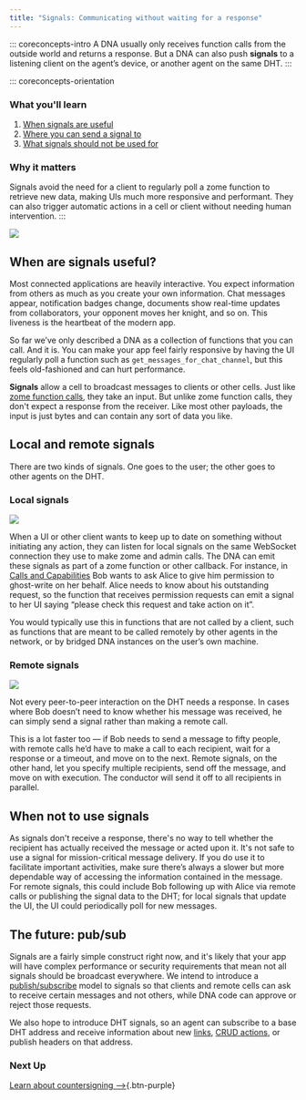 ```yaml
---
title: "Signals: Communicating without waiting for a response"
---
```


::: coreconcepts-intro
A DNA usually only receives function calls from the outside world and returns a response. But a DNA can also push **signals** to a listening client on the agent’s device, or another agent on the same DHT.
:::

::: coreconcepts-orientation
### <i class="fas fa-thunderstorm"></i> What you'll learn

1. [When signals are useful](#when-are-signals-useful)
2. [Where you can send a signal to](#local-and-remote-signals)
3. [What signals should not be used for](#when-not-to-use-signals)

### <i class="far fa-atom"></i> Why it matters

Signals avoid the need for a client to regularly poll a zome function to retrieve new data, making UIs much more responsive and performant. They can also trigger automatic actions in a cell or client without needing human intervention.
:::

![](/assets/img/concepts/9.1-signals.png)

## When are signals useful?

Most connected applications are heavily interactive. You expect information from others as much as you create your own information. Chat messages appear, notification badges change, documents show real-time updates from collaborators, your opponent moves her knight, and so on. This liveness is the heartbeat of the modern app.

So far we’ve only described a DNA as a collection of functions that you can call. And it is. You can make your app feel fairly responsive by having the UI regularly poll a function such as `get_messages_for_chat_channel`, but this feels old-fashioned and can hurt performance.

**Signals** allow a cell to broadcast messages to clients or other cells. Just like [zome function calls](../8_calls_capabilities/), they take an input. But unlike zome function calls, they don't expect a response from the receiver. Like most other payloads, the input is just bytes and can contain any sort of data you like.

## Local and remote signals

There are two kinds of signals. One goes to the user; the other goes to other agents on the DHT.

### Local signals

![](/assets/img/concepts/9.2-client-signal.png)

When a UI or other client wants to keep up to date on something without initiating any action, they can listen for local signals on the same WebSocket connection they use to make zome and admin calls. The DNA can emit these signals as part of a zome function or other callback. For instance, in [Calls and Capabilities](../8_calls_capabilities/) Bob wants to ask Alice to give him permission to ghost-write on her behalf. Alice needs to know about his outstanding request, so the function that receives permission requests can emit a signal to her UI saying “please check this request and take action on it”.

You would typically use this in functions that are not called by a client, such as functions that are meant to be called remotely by other agents in the network, or by bridged DNA instances on the user’s own machine.

### Remote signals

![](/assets/img/concepts/9.3-remote-signal.png)

Not every peer-to-peer interaction on the DHT needs a response. In cases where Bob doesn’t need to know whether his message was received, he can simply send a signal rather than making a remote call.

This is a lot faster too — if Bob needs to send a message to fifty people, with remote calls he’d have to make a call to each recipient, wait for a response or a timeout, and move on to the next. Remote signals, on the other hand, let you specify multiple recipients, send off the message, and move on with execution. The conductor will send it off to all recipients in parallel.

## When not to use signals

As signals don't receive a response, there's no way to tell whether the recipient has actually received the message or acted upon it. It's not safe to use a signal for mission-critical message delivery. If you do use it to facilitate important activities, make sure there’s always a slower but more dependable way of accessing the information contained in the message. For remote signals, this could include Bob following up with Alice via remote calls or publishing the signal data to the DHT; for local signals that update the UI, the UI could periodically poll for new messages.

## The future: pub/sub

Signals are a fairly simple construct right now, and it's likely that your app will have complex performance or security requirements that mean not all signals should be broadcast everywhere. We intend to introduce a [publish/subscribe](https://en.wikipedia.org/wiki/Publish%E2%80%93subscribe_pattern) model to signals so that clients and remote cells can ask to receive certain messages and not others, while DNA code can approve or reject those requests.

We also hope to introduce DHT signals, so an agent can subscribe to a base DHT address and receive information about new [links](../5_links_anchors/), [CRUD actions](../6_crud_actions/), or publish headers on that address.

### Next Up

[Learn about countersigning —>](../10_countersigning/){.btn-purple} 